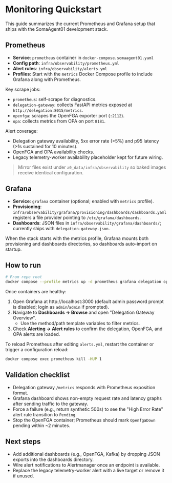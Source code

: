 # Monitoring Quickstart

This guide summarizes the current Prometheus and Grafana setup that ships with the SomaAgent01 development stack.

## Prometheus

- **Service**: `prometheus` container in `docker-compose.somaagent01.yaml`
- **Config path**: `infra/observability/prometheus.yml`
- **Alert rules**: `infra/observability/alerts.yml`
- **Profiles**: Start with the `metrics` Docker Compose profile to include Grafana along with Prometheus.

Key scrape jobs:
- `prometheus`: self-scrape for diagnostics.
- `delegation-gateway`: collects FastAPI metrics exposed at `http://delegation:8015/metrics`.
- `openfga`: scrapes the OpenFGA exporter port (`:2112`).
- `opa`: collects metrics from OPA on port `8181`.

Alert coverage:
- Delegation gateway availability, 5xx error rate (>5%) and p95 latency (>1s sustained for 10 minutes).
- OpenFGA and OPA availability checks.
- Legacy telemetry-worker availability placeholder kept for future wiring.

> Mirror files exist under `a0_data/infra/observability` so baked images receive identical configuration.

## Grafana

- **Service**: `grafana` container (optional; enabled with `metrics` profile).
- **Provisioning**: `infra/observability/grafana/provisioning/dashboards/dashboards.yaml` registers a file provider pointing to `/etc/grafana/dashboards`.
- **Dashboards**: JSON files in `infra/observability/grafana/dashboards/`; currently ships with `delegation-gateway.json`.

When the stack starts with the metrics profile, Grafana mounts both provisioning and dashboards directories, so dashboards auto-import on startup.

## How to run

```bash
# From repo root
docker compose --profile metrics up -d prometheus grafana delegation openfga opa
```

Once containers are healthy:
1. Open Grafana at http://localhost:3000 (default admin password prompt is disabled; login as `admin`/`admin` if prompted).
2. Navigate to **Dashboards → Browse** and open "Delegation Gateway Overview".
   - Use the method/path template variables to filter metrics.
3. Check **Alerting → Alert rules** to confirm the delegation, OpenFGA, and OPA alerts are loaded.

To reload Prometheus after editing `alerts.yml`, restart the container or trigger a configuration reload:

```bash
docker compose exec prometheus kill -HUP 1
```

## Validation checklist

- Delegation gateway `/metrics` responds with Prometheus exposition format.
- Grafana dashboard shows non-empty request rate and latency graphs after sending traffic to the gateway.
- Force a failure (e.g., return synthetic 500s) to see the "High Error Rate" alert rule transition to `Pending`.
- Stop the OpenFGA container; Prometheus should mark `OpenfgaDown` pending within ~2 minutes.

## Next steps

- Add additional dashboards (e.g., OpenFGA, Kafka) by dropping JSON exports into the dashboards directory.
- Wire alert notifications to Alertmanager once an endpoint is available.
- Replace the legacy telemetry-worker alert with a live target or remove it if unused.
